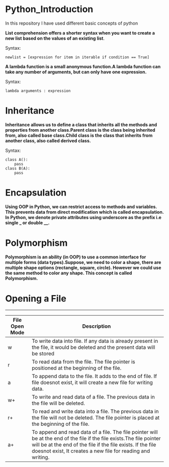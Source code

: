 # Python_Introduction

In this repository I have used different basic concepts of python

**List comprehension offers a shorter syntax when you want to create a new list based on the values of an existing list**.

Syntax:
```
newlist = [expression for item in iterable if condition == True]
```
**A lambda function is a small anonymous function.A lambda function can take any number of arguments, but can only have one expression.**

Syntax:
```
lambda arguments : expression
```
# Inheritance

**Inheritance allows us to define a class that inherits all the methods and properties from another class.Parent class is the class being inherited from, also called base class.Child class is the class that inherits from another class, also called derived class.**

Syntax:
```
class A():
    pass
class B(A):
    pass
```
# Encapsulation

**Using OOP in Python, we can restrict access to methods and variables. This prevents data from direct modification which is called encapsulation. In Python, we denote private attributes using underscore as the prefix i.e single _ or double __.**

# Polymorphism

**Polymorphism is an ability (in OOP) to use a common interface for multiple forms (data types).Suppose, we need to color a shape, there are multiple shape options (rectangle, square, circle). However we could use the same method to color any shape. This concept is called Polymorphism.**

# Opening a File
---
File Open Mode | Description
---------------|------------
w | To write data into file. If any data is already present in the file, it would be deleted and the present data will be stored
r | To read data from the file. The file pointer is positioned at the beginning of the file.
a | To append data to the file. It adds to the end of file. If file doesnot exist, it will create a new file for writing data.
w+ | To write and read data of a file. The previous data in the file will be deleted.
r+ | To read and write data into a file. The previous data in the file will not be deleted. The file pointer is placed at the beginning of the file.
a+ | To append and read data of a file. The file pointer will be at the end of the file if the file exists.The file pointer will be at the end of the file if the file exists. If      the file doesnot exist, It creates a new file for reading and writing.
